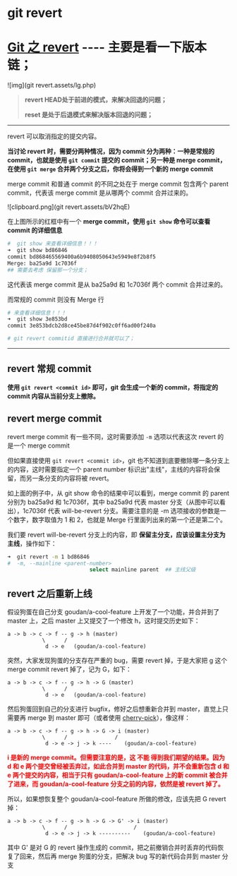 # git revert

# [Git 之 revert](https://segmentfault.com/a/1190000012897697)  ---- 主要是看一下版本链；

![img](git revert.assets/lg.php)

>**revert HEAD处于前进的模式，来解决回退的问题；**
>
>**reset 是处于后退模式来解决版本回退的问题；**

---



revert 可以取消指定的提交内容。

**当讨论 revert 时，需要分两种情况，因为 commit 分为两种：一种是常规的 commit，也就是使用 `git commit` 提交的 commit；另一种是 merge commit，在使用 `git merge` 合并两个分支之后，你将会得到一个新的 merge commit**

merge commit 和普通 commit 的不同之处在于 merge commit 包含两个 parent commit，代表该 merge commit 是从哪两个 commit 合并过来的。

![clipboard.png](git revert.assets/bV2hqE)

在上图所示的红框中有一个 **merge commit，使用 `git show` 命令可以查看 commit 的详细信息**

```bash
#  git show 来查看详细信息！！！
➜  git show bd86846
commit bd868465569400a6b9408050643e5949e8f2b8f5
Merge: ba25a9d 1c7036f
## 需要去考虑 保留那一个分支；
```

这代表该 merge commit 是从 ba25a9d 和 1c7036f 两个 commit 合并过来的。

而常规的 commit 则没有 Merge 行

```bash
# 来查看详细信息！！！
➜  git show 3e853bd
commit 3e853bdcb2d8ce45be87d4f902c0ff6ad00f240a

# git revert commitid 直接进行合并就可以了；
```



---



## revert 常规 commit

**使用 `git revert <commit id>` 即可，git 会生成一个新的 commit，将指定的 commit 内容从当前分支上撤除。**

## revert merge commit

revert merge commit 有一些不同，这时需要添加 `-m` 选项以代表这次 revert 的是一个 merge commit

但如果直接使用 `git revert <commit id>`，git 也不知道到底要撤除哪一条分支上的内容，这时需要指定一个 parent number 标识出"主线"，主线的内容将会保留，而另一条分支的内容将被 revert。

如上面的例子中，从 git show 命令的结果中可以看到，merge commit 的 parent 分别为 ba25a9d 和 1c7036f，其中 ba25a9d 代表 master 分支（从图中可以看出），1c7036f 代表 will-be-revert 分支。需要注意的是 -m 选项接收的参数是一个数字，数字取值为 1 和 2，也就是 Merge 行里面列出来的第一个还是第二个。

我们要 revert will-be-revert 分支上的内容，即 **保留主分支，应该设置主分支为主线**，操作如下：

```bash
➜  git revert -m 1 bd86846
#  -m, --mainline <parent-number>
                          select mainline parent  ## 主线父级
```



## revert 之后重新上线

假设狗蛋在自己分支 goudan/a-cool-feature 上开发了一个功能，并合并到了 master 上，之后 master 上又提交了一个修改 h，这时提交历史如下：

```xl
a -> b -> c -> f -- g -> h (master)
           \      /
            d -> e   (goudan/a-cool-feature)
```

突然，大家发现狗蛋的分支存在严重的 bug，需要 revert 掉，于是大家把 g 这个 merge commit revert 掉了，记为 G，如下：

```xl
a -> b -> c -> f -- g -> h -> G (master)
           \      /
            d -> e   (goudan/a-cool-feature)
```

然后狗蛋回到自己的分支进行 bugfix，修好之后想重新合并到 master，直觉上只需要再 merge 到 master 即可（或者使用 [cherry-pick](https://segmentfault.com/a/1190000012897542)），像这样：

```xl
a -> b -> c -> f -- g -> h -> G -> i (master)
           \      /               /
            d -> e -> j -> k ----    (goudan/a-cool-feature)
```



<font color=red>**i 是新的 merge commit。但需要注意的是，这 不能 得到我们期望的结果。因为 d 和 e 两个提交曾经被丢弃过，如此合并到 master 的代码，并不会重新包含 d 和 e 两个提交的内容，相当于只有 goudan/a-cool-feature 上的新 commit 被合并了进来，而 goudan/a-cool-feature 分支之前的内容，依然是被 revert 掉了。**</font>



所以，如果想恢复整个 goudan/a-cool-feature 所做的修改，应该先把 G revert 掉：

```coq
a -> b -> c -> f -- g -> h -> G -> G' -> i (master)
           \      /                     /
            d -> e -> j -> k ----------    (goudan/a-cool-feature)
```

其中 G' 是对 G 的 revert 操作生成的 commit，把之前撤销合并时丢弃的代码恢复了回来，然后再 merge 狗蛋的分支，把解决 bug 写的新代码合并到 master 分支